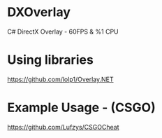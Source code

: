 # DXOverlay
 C# DirectX Overlay - 60FPS & %1 CPU
 
# Using libraries
 https://github.com/lolp1/Overlay.NET

# Example Usage - (CSGO)
  https://github.com/Lufzys/CSGOCheat
